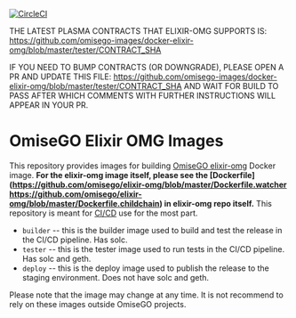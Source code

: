 [![CircleCI](https://circleci.com/gh/omisego-images/docker-elixir-omg.svg?style=svg&circle-token=ce38b7a7577499882c41ec7b763f1aef88aec87f)](https://circleci.com/gh/omisego-images/docker-elixir-omg)

THE LATEST PLASMA CONTRACTS THAT ELIXIR-OMG SUPPORTS IS: https://github.com/omisego-images/docker-elixir-omg/blob/master/tester/CONTRACT_SHA

IF YOU NEED TO BUMP CONTRACTS (OR DOWNGRADE), PLEASE OPEN A PR AND UPDATE THIS FILE: https://github.com/omisego-images/docker-elixir-omg/blob/master/tester/CONTRACT_SHA 
AND WAIT FOR BUILD TO PASS AFTER WHICH COMMENTS WITH FURTHER INSTRUCTIONS WILL APPEAR IN YOUR PR.

# OmiseGO Elixir OMG Images

This repository provides images for building [OmiseGO elixir-omg](https://github.com/omisego/elixir-omg) Docker image. **For the elixir-omg image itself, please see the [Dockerfile](https://github.com/omisego/elixir-omg/blob/master/Dockerfile.watcher https://github.com/omisego/elixir-omg/blob/master/Dockerfile.childchain) in elixir-omg repo itself.** This repository is meant for [CI/CD](https://jenkins.omisego.io/) use for the most part.

-   `builder` -- this is the builder image used to build and test the release in the CI/CD pipeline. Has solc.
-   `tester` -- this is the tester image used to run tests in the CI/CD pipeline. Has solc and geth.
-   `deploy` -- this is the deploy image used to publish the release to the staging environment. Does not have solc and geth.

Please note that the image may change at any time. It is not recommend to rely on these images outside OmiseGO projects.
